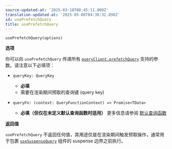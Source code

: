 ```yaml
---
source-updated-at: '2025-03-18T08:45:11.000Z'
translation-updated-at: '2025-05-06T04:36:32.898Z'
id: usePrefetchQuery
title: usePrefetchQuery
---
```

```tsx
usePrefetchQuery(options)
```

**选项**

你可以向 `usePrefetchQuery` 传递所有 [`queryClient.prefetchQuery`](../../../reference/QueryClient.md#queryclientprefetchquery) 支持的参数。请注意以下必填项：

- `queryKey: QueryKey`
  - **必填**
  - 需要在渲染期间预取的查询键 (query key)

- `queryFn: (context: QueryFunctionContext) => Promise<TData>`
  - **必填（但仅在未定义默认查询函数时适用）** 更多信息请参阅 [默认查询函数](../guides/default-query-function.md)

**返回值**

`usePrefetchQuery` 不返回任何值，其用途仅是在渲染期间触发预取操作，通常用于包裹 [`useSuspenseQuery`](../reference/useSuspenseQuery.md) 组件的 suspense 边界之前执行。

